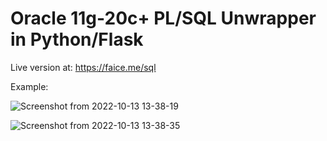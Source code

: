 # Oracle 11g-20c+ PL/SQL Unwrapper in Python/Flask



Live version at: https://faice.me/sql


Example:

![Screenshot from 2022-10-13 13-38-19](https://user-images.githubusercontent.com/2806556/195667258-db26ac1a-29b1-4887-82cf-a9391a0891a7.png)

![Screenshot from 2022-10-13 13-38-35](https://user-images.githubusercontent.com/2806556/195667359-fdf031e2-91ce-485b-a0bb-50854f3880f4.png)
